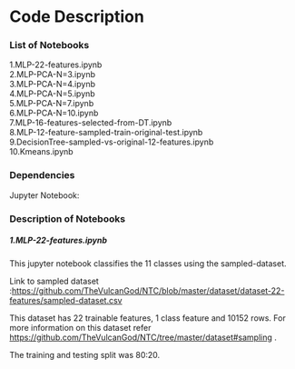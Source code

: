 # Code Description #

### List of Notebooks ###
1.MLP-22-features.ipynb <br />
2.MLP-PCA-N=3.ipynb <br />
3.MLP-PCA-N=4.ipynb <br />
4.MLP-PCA-N=5.ipynb <br />
5.MLP-PCA-N=7.ipynb <br />
6.MLP-PCA-N=10.ipynb <br />
7.MLP-16-features-selected-from-DT.ipynb <br />
8.MLP-12-feature-sampled-train-original-test.ipynb <br />
9.DecisionTree-sampled-vs-original-12-features.ipynb <br />
10.Kmeans.ipynb <br />

### Dependencies ###

Jupyter Notebook:



### Description of Notebooks ###

##### 1.MLP-22-features.ipynb #####
This jupyter notebook classifies the 11 classes using the sampled-dataset.

Link to sampled dataset :https://github.com/TheVulcanGod/NTC/blob/master/dataset/dataset-22-features/sampled-dataset.csv 

This dataset has 22 trainable features, 1 class feature and 10152 rows. For more information on this dataset refer https://github.com/TheVulcanGod/NTC/tree/master/dataset#sampling . 

The training and testing split was 80:20.

